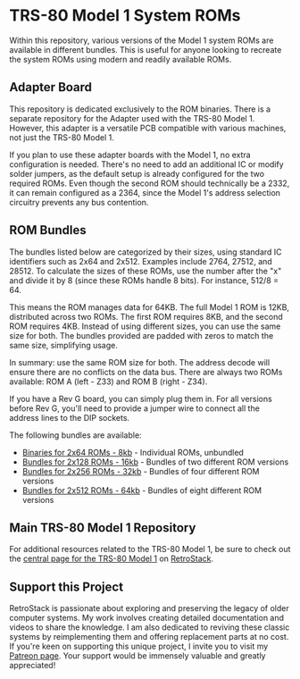 # TRS-80 Model 1 System ROMs

Within this repository, various versions of the Model 1 system ROMs are available in different bundles. This is useful for anyone looking to recreate the system ROMs using modern and readily available ROMs.

## Adapter Board

This repository is dedicated exclusively to the ROM binaries. There is a separate repository for the Adapter used with the TRS-80 Model 1. However, this adapter is a versatile PCB compatible with various machines, not just the TRS-80 Model 1.

If you plan to use these adapter boards with the Model 1, no extra configuration is needed. There's no need to add an additional IC or modify solder jumpers, as the default setup is already configured for the two required ROMs. Even though the second ROM should technically be a 2332, it can remain configured as a 2364, since the Model 1's address selection circuitry prevents any bus contention.

## ROM Bundles

The bundles listed below are categorized by their sizes, using standard IC identifiers such as 2x64 and 2x512. Examples include 2764, 27512, and 28512. To calculate the sizes of these ROMs, use the number after the "x" and divide it by 8 (since these ROMs handle 8 bits). For instance, 512/8 = 64.

This means the ROM manages data for 64KB. The full Model 1 ROM is 12KB, distributed across two ROMs. The first ROM requires 8KB, and the second ROM requires 4KB. Instead of using different sizes, you can use the same size for both. The bundles provided are padded with zeros to match the same size, simplifying usage.

In summary: use the same ROM size for both. The address decode will ensure there are no conflicts on the data bus. There are always two ROMs available: ROM A (left - Z33) and ROM B (right - Z34).

If you have a Rev G board, you can simply plug them in. For all versions before Rev G, you'll need to provide a jumper wire to connect all the address lines to the DIP sockets.

The following bundles are available:

- [Binaries for 2x64 ROMs - 8kb](/1-Option_2x64) - Individual ROMs, unbundled
- [Bundles for 2x128 ROMs - 16kb](/2-Option_2x128) - Bundles of two different ROM versions
- [Bundles for 2x256 ROMs - 32kb](/4-Option_2x256) - Bundles of four different ROM versions
- [Bundles for 2x512 ROMs - 64kb](/8-Option_2x512) - Bundles of eight different ROM versions

## Main TRS-80 Model 1 Repository

For additional resources related to the TRS-80 Model 1, be sure to check out the [central page for the TRS-80 Model 1](https://www.github.com/RetroStack/TRS-80-Model-I) on [RetroStack](https://www.github.com/RetroStack).

## Support this Project

RetroStack is passionate about exploring and preserving the legacy of older computer systems. My work involves creating detailed documentation and videos to share the knowledge. I am also dedicated to reviving these classic systems by reimplementing them and offering replacement parts at no cost. If you're keen on supporting this unique project, I invite you to visit my [Patreon page](https://www.patreon.com/RetroStack). Your support would be immensely valuable and greatly appreciated!
